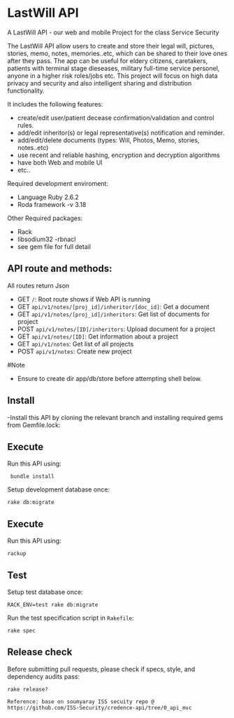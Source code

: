 # LastWill API

A LastWill API - our web and mobile Project for the class Service Security

The LastWill API allow users to create and store their legal will, pictures, stories, memo, notes, memories..etc, which can be shared to their love ones after they pass. The app can be useful for eldery citizens, caretakers,  patients with terminal stage dieseases, military full-time service personel, anyone in a higher risk roles/jobs etc.  This project will focus on high data privacy and security and also intelligent sharing and distribution functionality.

It includes the following features:
  - create/edit user/patient decease confirmation/validation and control rules.
  - add/edit inheritor(s) or legal representative(s) notification and reminder.
  - add/edit/delete documents (types: Will, Photos, Memo, stories, notes..etc)
  - use recent and reliable hashing, encryption and decryption algorithms
  - have both Web and mobile UI
  - etc..

 Required development enviroment:
  - Language Ruby 2.6.2
  - Roda framework -v 3.18

 Other Required packages:
   - Rack
   - libsodium32 -rbnacl
   - see gem file for full detail

## API route and methods:

All routes return Json
- GET  `/`: Root route shows if Web API is running
- GET  `api/v1/notes/[proj_id]/inheritor/[doc_id]`: Get a document
- GET  `api/v1/notes/[proj_id]/inheritors`: Get list of documents for project
- POST `api/v1/notes/[ID]/inheritors`: Upload document for a project
- GET  `api/v1/notes/[ID]`: Get information about a project
- GET  `api/v1/notes`: Get list of all projects
- POST `api/v1/notes`: Create new project

#Note
- Ensure to create dir app/db/store before attempting shell below.

## Install
-Install this API by cloning the relevant branch and installing required gems from Gemfile.lock:

## Execute

Run this API using:

 ```shell
  bundle install
 ```
Setup development database once:

```shell
rake db:migrate
```

## Execute

Run this API using:

```shell
rackup
```

## Test

Setup test database once:

```shell
RACK_ENV=test rake db:migrate
```

Run the test specification script in `Rakefile`:

```shell
rake spec
```

## Release check

Before submitting pull requests, please check if specs, style, and dependency audits pass:

```shell
rake release?

Reference: base on soumyaray ISS secuity repo @ https://github.com/ISS-Security/credence-api/tree/0_api_mvc
